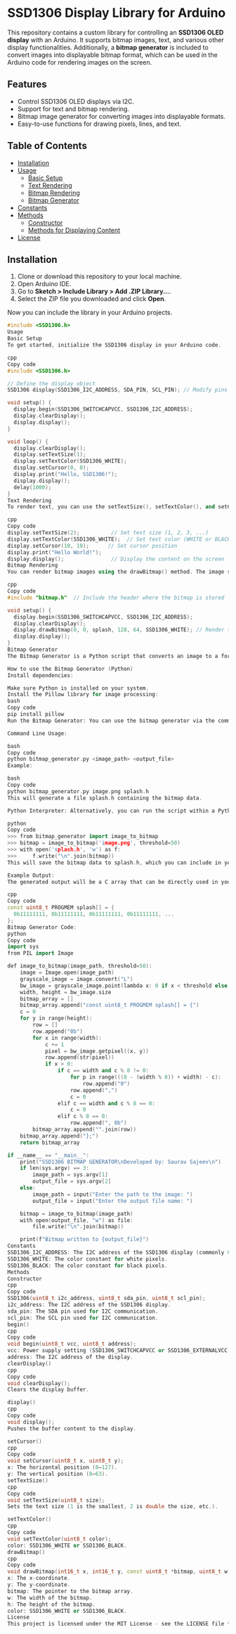 # SSD1306 Display Library for Arduino

This repository contains a custom library for controlling an **SSD1306 OLED display** with an Arduino. It supports bitmap images, text, and various other display functionalities. Additionally, a **bitmap generator** is included to convert images into displayable bitmap format, which can be used in the Arduino code for rendering images on the screen.

## Features

- Control SSD1306 OLED displays via I2C.
- Support for text and bitmap rendering.
- Bitmap image generator for converting images into displayable formats.
- Easy-to-use functions for drawing pixels, lines, and text.

## Table of Contents

- [Installation](#installation)
- [Usage](#usage)
  - [Basic Setup](#basic-setup)
  - [Text Rendering](#text-rendering)
  - [Bitmap Rendering](#bitmap-rendering)
  - [Bitmap Generator](#bitmap-generator)
- [Constants](#constants)
- [Methods](#methods)
  - [Constructor](#constructor)
  - [Methods for Displaying Content](#methods-for-displaying-content)
- [License](#license)

## Installation

1. Clone or download this repository to your local machine.
2. Open Arduino IDE.
3. Go to **Sketch > Include Library > Add .ZIP Library...**.
4. Select the ZIP file you downloaded and click **Open**.

Now you can include the library in your Arduino projects.

```cpp
#include <SSD1306.h>
Usage
Basic Setup
To get started, initialize the SSD1306 display in your Arduino code.

cpp
Copy code
#include <SSD1306.h>

// Define the display object
SSD1306 display(SSD1306_I2C_ADDRESS, SDA_PIN, SCL_PIN); // Modify pins as per your setup

void setup() {
  display.begin(SSD1306_SWITCHCAPVCC, SSD1306_I2C_ADDRESS);
  display.clearDisplay();
  display.display();
}

void loop() {
  display.clearDisplay();
  display.setTextSize(1);
  display.setTextColor(SSD1306_WHITE);
  display.setCursor(0, 0);
  display.print("Hello, SSD1306!");
  display.display();
  delay(1000);
}
Text Rendering
To render text, you can use the setTextSize(), setTextColor(), and setCursor() methods.

cpp
Copy code
display.setTextSize(2);          // Set text size (1, 2, 3, ...)
display.setTextColor(SSD1306_WHITE);  // Set text color (WHITE or BLACK)
display.setCursor(10, 10);      // Set cursor position
display.print("Hello World!");
display.display();               // Display the content on the screen
Bitmap Rendering
You can render bitmap images using the drawBitmap() method. The image should be generated using the Bitmap Generator tool described below.

cpp
Copy code
#include "bitmap.h"  // Include the header where the bitmap is stored

void setup() {
  display.begin(SSD1306_SWITCHCAPVCC, SSD1306_I2C_ADDRESS);
  display.clearDisplay();
  display.drawBitmap(0, 0, splash, 128, 64, SSD1306_WHITE); // Render the bitmap
  display.display();
}
Bitmap Generator
The Bitmap Generator is a Python script that converts an image to a format that can be used by the Arduino code. The Python script takes an image, converts it to black and white, and then generates a C array representation of the image that can be used directly in your Arduino code.

How to use the Bitmap Generator (Python)
Install dependencies:

Make sure Python is installed on your system.
Install the Pillow library for image processing:
bash
Copy code
pip install pillow
Run the Bitmap Generator: You can use the bitmap generator via the command line or by running the Python script directly.

Command Line Usage:

bash
Copy code
python bitmap_generator.py <image_path> <output_file>
Example:

bash
Copy code
python bitmap_generator.py image.png splash.h
This will generate a file splash.h containing the bitmap data.

Python Interpreter: Alternatively, you can run the script within a Python interpreter:

python
Copy code
>>> from bitmap_generator import image_to_bitmap
>>> bitmap = image_to_bitmap('image.png', threshold=50)
>>> with open('splash.h', 'w') as f:
>>>     f.write("\n".join(bitmap))
This will save the bitmap data to splash.h, which you can include in your Arduino project.

Example Output:
The generated output will be a C array that can be directly used in your Arduino sketch:

cpp
Copy code
const uint8_t PROGMEM splash[] = {
  0b11111111, 0b11111111, 0b11111111, 0b11111111, ...
};
Bitmap Generator Code:
python
Copy code
import sys
from PIL import Image

def image_to_bitmap(image_path, threshold=50):
    image = Image.open(image_path)
    grayscale_image = image.convert("L")
    bw_image = grayscale_image.point(lambda x: 0 if x < threshold else 1, "1")
    width, height = bw_image.size
    bitmap_array = []
    bitmap_array.append("const uint8_t PROGMEM splash[] = {")
    c = 0
    for y in range(height):
        row = []
        row.append("0b")
        for x in range(width):
            c += 1
            pixel = bw_image.getpixel((x, y))
            row.append(str(pixel))
            if x > 0:
                if c == width and c % 8 != 0:
                    for p in range(((8 - (width % 8)) + width) - c):
                        row.append("0")
                    row.append(",")
                    c = 0
                elif c == width and c % 8 == 0:
                    c = 0
                elif c % 8 == 0:
                    row.append(", 0b")
        bitmap_array.append("".join(row))
    bitmap_array.append("};")
    return bitmap_array

if __name__ == "__main__":
    print("SSD1306 BITMAP GENERATOR\nDeveloped by: Saurav Sajeev\n")
    if len(sys.argv) == 3:
        image_path = sys.argv[1]
        output_file = sys.argv[2]
    else:
        image_path = input("Enter the path to the image: ")
        output_file = input("Enter the output file name: ")

    bitmap = image_to_bitmap(image_path)
    with open(output_file, "w") as file:
        file.write("\n".join(bitmap))

    print(f"Bitmap written to {output_file}")
Constants
SSD1306_I2C_ADDRESS: The I2C address of the SSD1306 display (commonly 0x3C or 0x3D).
SSD1306_WHITE: The color constant for white pixels.
SSD1306_BLACK: The color constant for black pixels.
Methods
Constructor
cpp
Copy code
SSD1306(uint8_t i2c_address, uint8_t sda_pin, uint8_t scl_pin);
i2c_address: The I2C address of the SSD1306 display.
sda_pin: The SDA pin used for I2C communication.
scl_pin: The SCL pin used for I2C communication.
begin()
cpp
Copy code
void begin(uint8_t vcc, uint8_t address);
vcc: Power supply setting (SSD1306_SWITCHCAPVCC or SSD1306_EXTERNALVCC).
address: The I2C address of the display.
clearDisplay()
cpp
Copy code
void clearDisplay();
Clears the display buffer.

display()
cpp
Copy code
void display();
Pushes the buffer content to the display.

setCursor()
cpp
Copy code
void setCursor(uint8_t x, uint8_t y);
x: The horizontal position (0–127).
y: The vertical position (0–63).
setTextSize()
cpp
Copy code
void setTextSize(uint8_t size);
Sets the text size (1 is the smallest, 2 is double the size, etc.).

setTextColor()
cpp
Copy code
void setTextColor(uint8_t color);
color: SSD1306_WHITE or SSD1306_BLACK.
drawBitmap()
cpp
Copy code
void drawBitmap(int16_t x, int16_t y, const uint8_t *bitmap, uint8_t w, uint8_t h, uint8_t color);
x: The x-coordinate.
y: The y-coordinate.
bitmap: The pointer to the bitmap array.
w: The width of the bitmap.
h: The height of the bitmap.
color: SSD1306_WHITE or SSD1306_BLACK.
License
This project is licensed under the MIT License - see the LICENSE file for details.